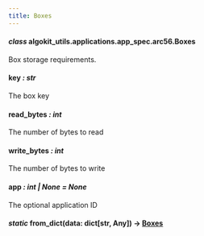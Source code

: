 ```yaml
---
title: Boxes
---
```

#### *class* algokit_utils.applications.app_spec.arc56.Boxes

Box storage requirements.

#### key *: str*

The box key

#### read_bytes *: int*

The number of bytes to read

#### write_bytes *: int*

The number of bytes to write

#### app *: int | None* *= None*

The optional application ID

#### *static* from_dict(data: dict[str, Any]) → [Boxes](#algokit_utils.applications.app_spec.arc56.Boxes)